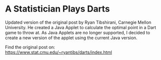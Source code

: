 # A Statistician Plays Darts

Updated version of the original post by Ryan Tibshirani, Carnegie Mellon University. He created a Java Applet to calculate the
optimal point in a Dart game to throw at. As Java Applets are no longer supported, I decided to create a new version of the applet
using the current Java version.

Find the original post on: https://www.stat.cmu.edu/~ryantibs/darts/index.html
